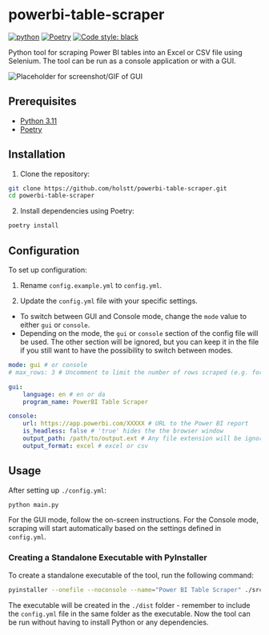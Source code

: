 # powerbi-table-scraper

[![python](https://img.shields.io/badge/Python-3.11-3776AB.svg?style=flat&logo=python&logoColor=white)](https://www.python.org)
[![Poetry](https://img.shields.io/endpoint?url=https://python-poetry.org/badge/v0.json)](https://python-poetry.org/)
[![Code style: black](https://img.shields.io/badge/code%20style-black-000000.svg)](https://github.com/psf/black)

Python tool for scraping Power BI tables into an Excel or CSV file using Selenium. The tool can be run as a console application or with a GUI.

![**Placeholder for screenshot/GIF of GUI**](path-to-screenshot-or-gif)

## Prerequisites

-   [Python 3.11](https://www.python.org/downloads/release/python-311/)
-   [Poetry](https://python-poetry.org/docs/)

## Installation

1. Clone the repository:

```bash
git clone https://github.com/holstt/powerbi-table-scraper.git
cd powerbi-table-scraper
```

2. Install dependencies using Poetry:

```bash
poetry install
```

## Configuration

To set up configuration:

1. Rename `config.example.yml` to `config.yml`.

2. Update the `config.yml` file with your specific settings.

-   To switch between GUI and Console mode, change the `mode` value to either `gui` or `console`.
-   Depending on the mode, the `gui` or `console` section of the config file will be used. The other section will be ignored, but you can keep it in the file if you still want to have the possibility to switch between modes.

```yml
mode: gui # or console
# max_rows: 3 # Uncomment to limit the number of rows scraped (e.g. for testing)

gui:
    language: en # en or da
    program_name: PowerBI Table Scraper

console:
    url: https://app.powerbi.com/XXXXX # URL to the Power BI report
    is_headless: false # 'true' hides the the browser window
    output_path: /path/to/output.ext # Any file extension will be ignored - is determined by output_format
    output_format: excel # excel or csv
```

## Usage

After setting up `./config.yml`:

```bash
python main.py
```

For the GUI mode, follow the on-screen instructions. For the Console mode, scraping will start automatically based on the settings defined in `config.yml`.

### Creating a Standalone Executable with PyInstaller

To create a standalone executable of the tool, run the following command:

```bash
pyinstaller --onefile --noconsole --name="Power BI Table Scraper" ./src/main.py
```

The executable will be created in the `./dist` folder - remember to include the `config.yml` file in the same folder as the executable. Now the tool can be run without having to install Python or any dependencies.
